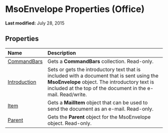
# MsoEnvelope Properties (Office)

 **Last modified:** July 28, 2015


## Properties



|**Name**|**Description**|
|:-----|:-----|
| [CommandBars](ac2a7180-044a-e945-98f9-1d2fa76e7cb8.md)|Gets a  **CommandBars** collection. Read-only.|
| [Introduction](f37129d4-2a68-1623-272b-f71dfdeec59b.md)|Sets or gets the introductory text that is included with a document that is sent using the  **MsoEnvelope** object. The introductory text is included at the top of the document in the e-mail. Read/write.|
| [Item](cc13343c-dea5-152f-b123-441a4120c22c.md)|Gets a  **MailItem** object that can be used to send the document as an e-mail. Read-only.|
| [Parent](fd0cf402-df20-6429-bd61-dfa54ca90fe6.md)|Gets the  **Parent** object for the MsoEnvelope object. Read-only.|

